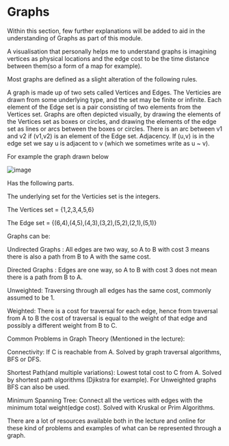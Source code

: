 # Graphs

Within this section, few further explanations will be added to aid in the understanding of Graphs as part of this module. 

A visualisation that personally helps me to understand graphs is imagining vertices as  physical locations and the edge cost to be the time distance between them(so a form of a map for example).

Most graphs are defined as a slight alteration of the following rules.

A graph is made up of two sets called Vertices and Edges.
The Verticies are drawn from some underlying type, and the set may be finite or infinite.
Each element of the Edge set is a pair consisting of two elements from the Vertices set.
Graphs are often depicted visually, by drawing the elements of the Vertices set as boxes or circles, and drawing the elements of the edge set as lines or arcs between the boxes or circles. There is an arc between v1 and v2 if (v1,v2) is an element of the Edge set.
Adjacency. If (u,v) is in the edge set we say u is adjacent to v (which we sometimes write as u ~ v).

For example the graph drawn below

![image](https://user-images.githubusercontent.com/32796571/115149941-90b7b900-a066-11eb-9a20-25ccb14523c5.png)

Has the following parts.

The underlying set for the Verticies set is the integers.

The Vertices set = {1,2,3,4,5,6}

The Edge set = {(6,4),(4,5),(4,3),(3,2),(5,2),(2,1),(5,1)}

Graphs can be:

Undirected Graphs : All edges are two way, so A to B with cost 3 means there is also a path from B to A with the same cost.

Directed Graphs : Edges are one way, so A to B with cost 3 does not mean there is a path from B to A.

Unweighted: Traversing through all edges has the same cost, commonly assumed to be 1.

Weighted: There is a cost for traversal for each edge, hence from traversal from A to B the cost of traversal is equal to the weight of that edge and possibly a different weight from B to C.

Common Problems in Graph Theory (Mentioned in the lecture):

Connectivity: If C is reachable from A. Solved by graph traversal algorithms, BFS or DFS.

Shortest Path(and multiple variations): Lowest total cost to C from A. Solved by shortest path algorithms (Djikstra for example). For Unweighted graphs BFS can also be used.

Minimum Spanning Tree: Connect all the vertices with edges with the minimum total weight(edge cost). Solved with Kruskal or Prim Algorithms.

There are a lot of resources available both in the lecture and online for these kind of problems and examples of what can be represented through a graph.
